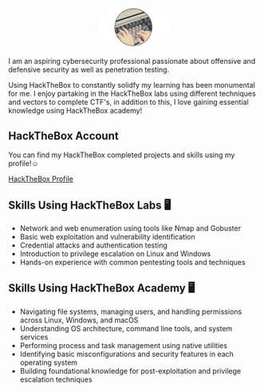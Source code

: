 <p align="center">
  <img src="https://github.com/JoelHtech/Cybersecurity-Portfolio/blob/main/hackthebox/keyboardpfp.png?raw=true" alt="profile picture" width="150" style="border-radius: 50%;">
</p>

I am an aspiring cybersecurity professional passionate about offensive and defensive security as well as penetration testing.

Using HackTheBox to constantly solidfy my learning has been monumental for me. I enjoy partaking in the HackTheBox labs using different techniques and vectors to complete CTF's, in addition to this, I love gaining essential knowledge using HackTheBox academy!

## HackTheBox Account
You can find my HackTheBox completed projects and skills using my profile!☺️

[HackTheBox Profile](https://app.hackthebox.com/profile/mangosalamander)

## Skills Using HackTheBox Labs 🖥
- Network and web enumeration using tools like Nmap and Gobuster
- Basic web exploitation and vulnerability identification
- Credential attacks and authentication testing
- Introduction to privilege escalation on Linux and Windows
- Hands-on experience with common pentesting tools and techniques

## Skills Using HackTheBox Academy 🖥
- Navigating file systems, managing users, and handling permissions across Linux, Windows, and macOS
- Understanding OS architecture, command line tools, and system services
- Performing process and task management using native utilities
- Identifying basic misconfigurations and security features in each operating system
- Building foundational knowledge for post-exploitation and privilege escalation techniques
